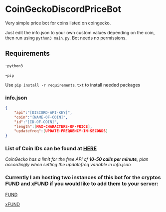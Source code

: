 # CoinGeckoDiscordPriceBot

Very simple price bot for coins listed on coingecko. 

Just edit the info.json to your own custom values depending on the coin, then run using `python3 main.py`. Bot needs no permissions.

## Requirements
-`python3`

-`pip`

Use `pip install -r requirements.txt` to install needed packages

### info.json
```json
{   
    "api":"[DISCORD-API-KEY]",
    "coin":"[NAME-OF-COIN]",
    "id":"[ID-OF-COIN]",
    "length":[MAX-CHARACTERS-OF-PRICE],
    "updatefreq":[UPDATE-FREQUENCY-IN-SECONDS] 
}
```

### List of Coin IDs can be found at [HERE](https://docs.google.com/spreadsheets/d/1wTTuxXt8n9q7C4NDXqQpI3wpKu1_5bGVmP9Xz0XGSyU/edit#gid=0)

<i>CoinGecko has a limit for the free API of <b>10-50 calls per minute</b>, plan accordingly when setting the updatefreq variable in info.json</i>

### Currently I am hosting two instances of this bot for the cryptos FUND and xFUND if you would like to add them to your server:

[FUND](https://discord.com/api/oauth2/authorize?client_id=1047325323055878145&permissions=0&scope=bot)

[xFUND](https://discord.com/api/oauth2/authorize?client_id=1047329418936332339&permissions=0&scope=bot)
